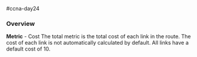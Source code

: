 #ccna-day24 

### Overview
**Metric** - Cost
The total metric is the total cost of each link in the route. The cost of each link is not automatically calculated by default. All links have a default cost of 10.